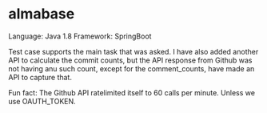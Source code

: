 # almabase

Language: Java 1.8
Framework: SpringBoot

Test case supports the main task that was asked. 
I have also added another API to calculate the commit counts, but the API response from Github was not having anu such count, except for the comment_counts, have made an API to capture that.

Fun fact:
The Github API ratelimited itself to 60 calls per minute. Unless we use OAUTH_TOKEN.
